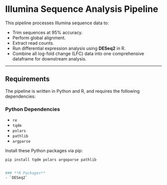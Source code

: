 # Illumina Sequence Analysis Pipeline

This pipeline processes Illumina sequence data to:
- Trim sequences at 95% accuracy.
- Perform global alignment.
- Extract read counts.
- Run differential expression analysis using **DESeq2** in R.
- Combine all log-fold change (LFC) data into one comprehensive dataframe for downstream analysis.

---

## **Requirements**

The pipeline is written in Python and R, and requires the following dependencies:

### **Python Dependencies**
- `re`
- `tqdm`
- `polars`
- `pathlib`
- `argparse`

Install these Python packages via pip:
```bash
pip install tqdm polars argoparse pathlib


### **R Packages**
- `DESeq2`